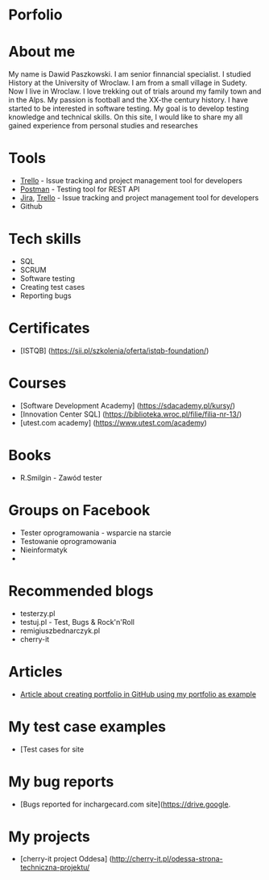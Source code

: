# Porfolio
# About me
My name is Dawid Paszkowski. I am senior finnancial specialist. I studied History at the University of Wroclaw. I am from a small village in Sudety. Now I live in Wroclaw. I love trekking out of trials around my family town and in the Alps. My passion is football and the XX-the century history. I have started to be interested in software testing. My goal is to develop testing knowledge and technical skills. On this site, I would like to share my all gained experience from personal studies and researches
# Tools
  - [Trello](https://www.trello.com/) - Issue tracking and project management tool for developers
  - [Postman](https://www.postman.com/) - Testing tool for REST API
  - [Jira](https://www.atlassian.com/software/jira0), [Trello](https://trello.com/) - Issue tracking and project management tool for developers
  - Github
# Tech skills
  - SQL
  - SCRUM
  - Software testing
  - Creating test cases
  - Reporting bugs
# Certificates
  - [ISTQB] (https://sii.pl/szkolenia/oferta/istqb-foundation/) 
# Courses
  - [Software Development Academy] (https://sdacademy.pl/kursy/)
  - [Innovation Center SQL] (https://biblioteka.wroc.pl/filie/filia-nr-13/)
  - [utest.com academy] (https://www.utest.com/academy)
# Books
  - R.Smilgin - Zawód tester
# Groups on Facebook
  - Tester oprogramowania - wsparcie na starcie
  - Testowanie oprogramowania
  - Nieinformatyk
  - 
# Recommended blogs
  - testerzy.pl
  - testuj.pl - Test, Bugs & Rock'n'Roll
  - remigiuszbednarczyk.pl
  - cherry-it
# Articles
  - [Article about creating portfolio in GitHub using my portfolio as example](https://remigiuszbednarczyk.pl/portfolio-testera?fbclid=IwAR2jX5Kqys6g0o9xi0qkzqhDKy3p0hIHajaN8dO6NFyh5w1NwMnlQrq8-aQ)
# My test case examples
  - [Test cases for site 
# My bug reports
  - [Bugs reported for inchargecard.com  site](https://drive.google.
# My projects
  - [cherry-it project Oddesa] (http://cherry-it.pl/odessa-strona-techniczna-projektu/
      

